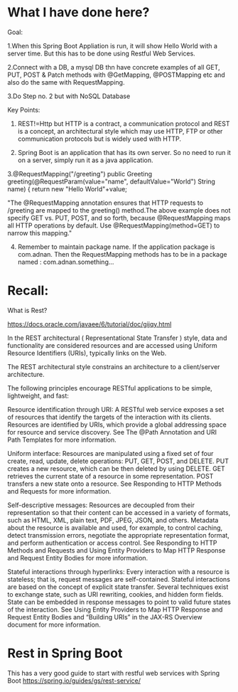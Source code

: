 
# What I have done here?


Goal: 

1.When this Spring Boot Appliation is run, it will show Hello World with a server time. But this has to be done using Restful Web Services.


2.Connect with a DB, a mysql DB thn have concrete examples of all GET, PUT, POST & Patch methods with @GetMapping, @POSTMapping etc and also do the same with RequestMapping.

3.Do Step no. 2 but with NoSQL Database

Key Points: 

1. REST!=Http but HTTP is a contract, a communication protocol and REST is a concept, an architectural style which may use HTTP, FTP or other communication protocols but is widely used with HTTP. 

2. Spring Boot is an application that has its own server. So no need to run it on a server, simply run it as a java application.

3.@RequestMapping("/greeting")
  public Greeting greeting(@RequestParam(value="name", defaultValue="World") String name) {
    return new "Hello World"+value;

"The @RequestMapping annotation ensures that HTTP requests to /greeting are mapped to the greeting() method.The above example does not specify GET vs. PUT, POST, and so forth, because @RequestMapping maps all HTTP operations by default. Use @RequestMapping(method=GET) to narrow this mapping."

4. Remember to maintain package name. If the application package is com.adnan. Then the RequestMapping methods has to be in a package named : com.adnan.something...



# Recall:

What is Rest?


https://docs.oracle.com/javaee/6/tutorial/doc/gijqy.html


In the REST architectural ( Representational State Transfer ) style,
data and functionality are considered resources and are accessed using 
Uniform Resource Identifiers (URIs), typically links on the Web. 

The REST architectural style constrains an architecture to a client/server architecture.

The following principles encourage RESTful applications to be simple, lightweight, and fast:

Resource identification through URI: A RESTful web service exposes a set of resources that identify the targets of the interaction with its clients. Resources are identified by URIs, which provide a global addressing space for resource and service discovery. See The @Path Annotation and URI Path Templates for more information.

Uniform interface: Resources are manipulated using a fixed set of four create, read, update, delete operations: PUT, GET, POST, and DELETE. PUT creates a new resource, which can be then deleted by using DELETE. GET retrieves the current state of a resource in some representation. POST transfers a new state onto a resource. See Responding to HTTP Methods and Requests for more information.

Self-descriptive messages: Resources are decoupled from their representation so that their content can be accessed in a variety of formats, such as HTML, XML, plain text, PDF, JPEG, JSON, and others. Metadata about the resource is available and used, for example, to control caching, detect transmission errors, negotiate the appropriate representation format, and perform authentication or access control. See Responding to HTTP Methods and Requests and Using Entity Providers to Map HTTP Response and Request Entity Bodies for more information.

Stateful interactions through hyperlinks: Every interaction with a resource is stateless; that is, request messages are self-contained. Stateful interactions are based on the concept of explicit state transfer. Several techniques exist to exchange state, such as URI rewriting, cookies, and hidden form fields. State can be embedded in response messages to point to valid future states of the interaction. See Using Entity Providers to Map HTTP Response and Request Entity Bodies and “Building URIs” in the JAX-RS Overview document for more information.

# Rest in Spring Boot

This has a very good guide to start with restful web services with Spring Boot
https://spring.io/guides/gs/rest-service/


